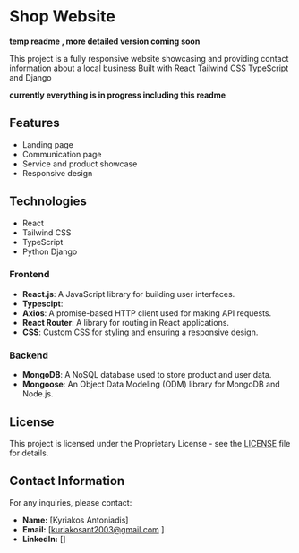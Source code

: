 # Shop Website
**temp readme , more detailed version coming soon**

This project is a fully responsive website showcasing and providing contact information about a local business 
Built with React Tailwind CSS TypeScript and Django 

**currently everything is in progress including this readme**

## Features
- Landing page
- Communication page
- Service and product showcase
- Responsive design

## Technologies
- React
- Tailwind CSS
- TypeScript
- Python Django

### Frontend
- **React.js**: A JavaScript library for building user interfaces.
- **Typescipt**:
- **Axios**: A promise-based HTTP client used for making API requests.
- **React Router**: A library for routing in React applications.
- **CSS**: Custom CSS for styling and ensuring a responsive design.

### Backend
- **MongoDB**: A NoSQL database used to store product and user data.
- **Mongoose**: An Object Data Modeling (ODM) library for MongoDB and Node.js.



## License

This project is licensed under the Proprietary License - see the [LICENSE](LICENSE) file for details.

## Contact Information

For any inquiries, please contact:

- **Name:** [Kyriakos Antoniadis]
- **Email:** [kuriakosant2003@gmail.com ]
- **LinkedIn:** []
